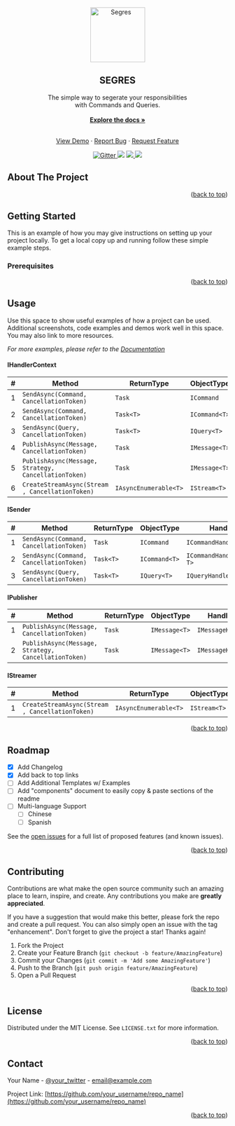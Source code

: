 
<!-- PROJECT LOGO -->
<br />
<br />
<div align="center">
  <a href="https://github.com/othneildrew/Best-README-Template">
    <img src="https://raw.githubusercontent.com/amitmerchant1990/electron-markdownify/master/app/img/markdownify.png" alt="Segres" width="125">
  </a>

<h2 align="center">SEGRES</h2>

  <p align="center">
    The simple way to segerate your responsibilities
    <br />
    with Commands and Queries.
<br />
<br />
    <a href="https://github.com/othneildrew/Best-README-Template"><strong>Explore the docs »</strong></a>
<br />
<br />
  </p>

  <p align="center">
    <a href="https://github.com/othneildrew/Best-README-Template">View Demo</a>
    ·
    <a href="https://github.com/othneildrew/Best-README-Template/issues">Report Bug</a>
    ·
    <a href="https://github.com/othneildrew/Best-README-Template/issues">Request Feature</a>
  </p>

<p align="center">
      <a href="https://badge.fury.io/js/electron-markdownify">
        <img src="https://badge.fury.io/js/electron-markdownify.svg"
             alt="Gitter">
      </a>
      <a href="https://gitter.im/amitmerchant1990/electron-markdownify"><img src="https://badges.gitter.im/amitmerchant1990/electron-markdownify.svg"></a>
      <a href="https://saythanks.io/to/bullredeyes@gmail.com">
          <img src="https://img.shields.io/badge/SayThanks.io-%E2%98%BC-1EAEDB.svg">
      </a>
      <a href="https://www.paypal.me/AmitMerchant">
        <img src="https://img.shields.io/badge/$-donate-ff69b4.svg?maxAge=2592000&amp;style=flat">
      </a>
    </p>

</div>

<!-- ABOUT THE PROJECT -->

## About The Project


<p align="right">(<a href="#readme-top">back to top</a>)</p>


<!-- GETTING STARTED -->

## Getting Started

This is an example of how you may give instructions on setting up your project locally.
To get a local copy up and running follow these simple example steps.

### Prerequisites


<p align="right">(<a href="#readme-top">back to top</a>)</p>


<!-- USAGE EXAMPLES -->

## Usage

Use this space to show useful examples of how a project can be used. Additional screenshots, code examples and demos work well in this space. You may also link to more resources.

_For more examples, please refer to the [Documentation](https://example.com)_

#### IHandlerContext
| #   | Method                                                   | ReturnType                | ObjectType         | HandlerType                        |
|-----|----------------------------------------------------------|---------------------------|--------------------|------------------------------------|
| 1   | ```SendAsync(Command, CancellationToken)```              | ```Task```                | ```ICommand```     | ```ICommandHandler<T>```           |
| 2   | ```SendAsync(Command, CancellationToken)```              | ```Task<T>```             | ```ICommand<T>```  | ```ICommandHandler<TCommand, T>``` |
| 3   | ```SendAsync(Query, CancellationToken)```                | ```Task<T>```             | ```IQuery<T>```    | ```IQueryHandler<TQuery, T>```     |
| 4   | ```PublishAsync(Message, CancellationToken)```           | ```Task```                | ```IMessage<T>```  | ```IMessageHandler<T>```           |
| 5   | ```PublishAsync(Message, Strategy, CancellationToken)``` | ```Task```                | ```IMessage<T>```  | ```IMessageHandler<T>```           |
| 6   | ```CreateStreamAsync(Stream , CancellationToken)```      | ```IAsyncEnumerable<T>``` | ```IStream<T>```   | ```IStreamHandler<TStream, T>```   |


#### ISender


| #   | Method                                      | ReturnType    | ObjectType        | HandlerType                        |
|-----|---------------------------------------------|---------------|-------------------|------------------------------------|
| 1   | ```SendAsync(Command, CancellationToken)``` | ```Task```    | ```ICommand```    | ```ICommandHandler<T>```           |
| 2   | ```SendAsync(Command, CancellationToken)``` | ```Task<T>``` | ```ICommand<T>``` | ```ICommandHandler<TCommand, T>``` |
| 3   | ```SendAsync(Query, CancellationToken)```   | ```Task<T>``` | ```IQuery<T>```   | ```IQueryHandler<TQuery, T>```     |

#### IPublisher

| #   | Method                                                   | ReturnType | ObjectType        | HandlerType              |
|-----|----------------------------------------------------------|------------|-------------------|--------------------------|
| 1   | ```PublishAsync(Message, CancellationToken)```           | ```Task``` | ```IMessage<T>``` | ```IMessageHandler<T>``` |
| 2   | ```PublishAsync(Message, Strategy, CancellationToken)``` | ```Task``` | ```IMessage<T>``` | ```IMessageHandler<T>``` |

#### IStreamer

| #   | Method                                                                          | ReturnType                | ObjectType       | HandlerType                      |
|-----|---------------------------------------------------------------------------------|---------------------------|------------------|----------------------------------|
| 1   | ```CreateStreamAsync(Stream , CancellationToken)```                             | ```IAsyncEnumerable<T>``` | ```IStream<T>``` | ```IStreamHandler<TStream, T>``` |

<p align="right">(<a href="#readme-top">back to top</a>)</p>



<!-- ROADMAP -->

## Roadmap

- [x] Add Changelog
- [x] Add back to top links
- [ ] Add Additional Templates w/ Examples
- [ ] Add "components" document to easily copy & paste sections of the readme
- [ ] Multi-language Support
    - [ ] Chinese
    - [ ] Spanish

See the [open issues](https://github.com/othneildrew/Best-README-Template/issues) for a full list of proposed features (and known issues).

<p align="right">(<a href="#readme-top">back to top</a>)</p>



<!-- CONTRIBUTING -->

## Contributing

Contributions are what make the open source community such an amazing place to learn, inspire, and create. Any contributions you make are **greatly appreciated**.

If you have a suggestion that would make this better, please fork the repo and create a pull request. You can also simply open an issue with the tag "enhancement".
Don't forget to give the project a star! Thanks again!

1. Fork the Project
2. Create your Feature Branch (`git checkout -b feature/AmazingFeature`)
3. Commit your Changes (`git commit -m 'Add some AmazingFeature'`)
4. Push to the Branch (`git push origin feature/AmazingFeature`)
5. Open a Pull Request

<p align="right">(<a href="#readme-top">back to top</a>)</p>



<!-- LICENSE -->

## License

Distributed under the MIT License. See `LICENSE.txt` for more information.

<p align="right">(<a href="#readme-top">back to top</a>)</p>



<!-- CONTACT -->

## Contact

Your Name - [@your_twitter](https://twitter.com/your_username) - email@example.com

Project Link: [https://github.com/your_username/repo_name](https://github.com/your_username/repo_name)

<p align="right">(<a href="#readme-top">back to top</a>)</p>




<!-- MARKDOWN LINKS & IMAGES -->
<!-- https://www.markdownguide.org/basic-syntax/#reference-style-links -->

[contributors-shield]: https://img.shields.io/github/contributors/othneildrew/Best-README-Template.svg?style=for-the-badge
